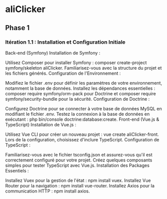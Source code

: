 # aliClicker

## Phase 1

### Itération 1.1 : Installation et Configuration Initiale

Back-end (Symfony)
Installation de Symfony :

Utilisez Composer pour installer Symfony : composer create-project symfony/skeleton aliClicker.
Familiarisez-vous avec la structure du projet et les fichiers générés.
Configuration de l'Environnement :

Modifiez le fichier .env pour définir les paramètres de votre environnement, notamment la base de données.
Installez les dépendances essentielles : composer require symfony/orm-pack pour Doctrine et composer require symfony/security-bundle pour la sécurité.
Configuration de Doctrine :

Configurez Doctrine pour se connecter à votre base de données MySQL en modifiant le fichier .env.
Testez la connexion à la base de données en exécutant : php bin/console doctrine:database:create.
Front-end (Vue.js & TypeScript)
Installation de Vue.js :

Utilisez Vue CLI pour créer un nouveau projet : vue create aliClicker-front.
Lors de la configuration, choisissez d'inclure TypeScript.
Configuration de TypeScript :

Familiarisez-vous avec le fichier tsconfig.json et assurez-vous qu'il est correctement configuré pour votre projet.
Créez quelques composants simples pour tester TypeScript avec Vue.js.
Installation des Packages Essentiels :

Installez Vuex pour la gestion de l'état : npm install vuex.
Installez Vue Router pour la navigation : npm install vue-router.
Installez Axios pour la communication HTTP : npm install axios.
